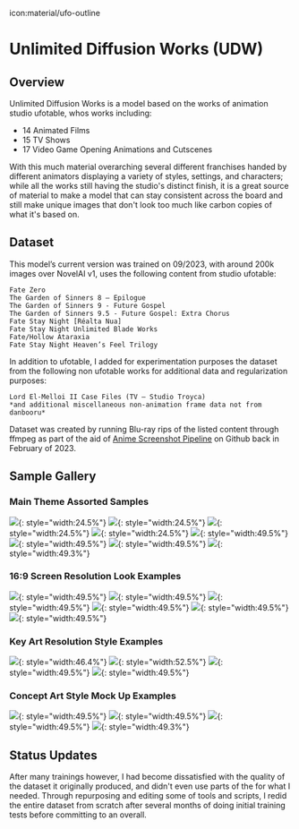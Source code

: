 icon:material/ufo-outline
# Unlimited Diffusion Works (UDW)
## Overview

Unlimited Diffusion Works is a model based on the works of animation studio ufotable, whos works including:

* 14 Animated Films
* 15 TV Shows 
* 17 Video Game Opening Animations and Cutscenes

With this much material overarching several different franchises handed by different animators displaying a variety of styles, settings, and characters; while all the works still having the studio's distinct finish, it is a great source of material to make a model that can stay consistent across the board and still make unique images that don't look too much like carbon copies of what it's based on. 

## Dataset

This model’s current version was trained on 09/2023, with around 200k images over NovelAI v1, uses the following content from studio ufotable:
```
Fate Zero 
The Garden of Sinners 8 – Epilogue
The Garden of Sinners 9 - Future Gospel
The Garden of Sinners 9.5 - Future Gospel: Extra Chorus
Fate Stay Night [Réalta Nua]
Fate Stay Night Unlimited Blade Works
Fate/Hollow Ataraxia
Fate Stay Night Heaven’s Feel Trilogy
```
In addition to ufotable, I added for experimentation purposes the dataset from the following non ufotable works for additional data and regularization purposes:
```
Lord El-Melloi II Case Files (TV – Studio Troyca)
*and additional miscellaneous non-animation frame data not from danbooru*
```

Dataset was created by running Blu-ray rips of the listed content through ffmpeg as part of the aid of [Anime Screenshot Pipeline](https://github.com/cyber-meow/anime_screenshot_pipeline) on Github back in February of 2023.

## Sample Gallery

### Main Theme Assorted Samples

![](./images/71966-357371757.png){: style="width:24.5%"}
![](./images/73082-256545115.png){: style="width:24.5%"}
![](./images/72307-3288374492.png){: style="width:24.5%"}
![](./images/72333-3049597417.png){: style="width:24.5%"}
![](./images/73815-2911211619.png){: style="width:49.5%"}
![](./images/74919-646950122.png){: style="width:49.5%"}
![](./images/71234-3241660550.png){: style="width:49.5%"}
![](./images/107655-3787594491.png){: style="width:49.3%"}

### 16:9 Screen Resolution Look Examples

![](./images/68981-3336393614.png){: style="width:49.5%"}
![](./images/68792-2210440585.png){: style="width:49.5%"}
![](./images/87508-1453217043.png){: style="width:49.5%"}
![](./images/87590-2557507210.png){: style="width:49.5%"}
![](./images/88147-1535975933.png){: style="width:49.5%"}
![](./images/98315-3984287718.png){: style="width:49.5%"}

### Key Art Resolution Style Examples

![](./images/61824-1959696816.png){: style="width:46.4%"}
![](./images/55835-2128820733.png){: style="width:52.5%"}
![](./images/60607-3231689894.png){: style="width:49.5%"}
![](./images/61060-2296952070.png){: style="width:49.5%"}

### Concept Art Style Mock Up Examples

![](./images/63265-885359435.png){: style="width:49.5%"}
![](./images/63291-3832714336.png){: style="width:49.5%"}
![](./images/63322-1230264608.png){: style="width:49.5%"}
![](./images/63324-2435138676.png){: style="width:49.3%"}


## Status Updates

After many trainings however, I had become dissatisfied with the quality of the dataset it originally produced, and didn't even use parts of the for what I needed. Through repurposing and editing some of tools and scripts, I redid the entire dataset from scratch after several months of doing initial training tests before committing to an overall.